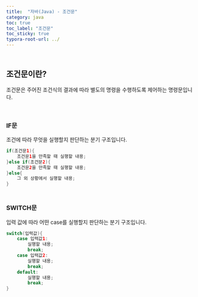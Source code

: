```yaml
---
title:  "자바(Java) - 조건문"
category: java
toc: true
toc_label: "조건문"
toc_sticky: true
typora-root-url: ../
---
```


## <br>조건문이란?

조건문은 주어진 조건식의 결과에 따라 별도의 명령을 수행하도록 제어하는 명령문입니다.

<br>

### IF문

조건에 따라 무엇을 실행할지 판단하는 분기 구조입니다.


```java
if(조건문1){
    조건문1을 만족할 때 실행할 내용;
}else if(조건문2){
    조건문2을 만족할 때 실행할 내용;
}else{
    그 외 상황에서 실행할 내용;
}
```

### <br>SWITCH문

입력 값에 따라 어떤 case를 실행할지 판단하는 분기 구조입니다.


```java
switch(입력값){
    case 입력값1:
        실행할 내용;
        break;
    case 입력값2:
        실행할 내용;
        break;
    default:
        실행할 내용;
        break;
}
```

